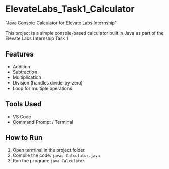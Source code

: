 # ElevateLabs_Task1_Calculator
"Java Console Calculator for Elevate Labs Internship"

This project is a simple console-based calculator built in Java as part of the Elevate Labs Internship Task 1.

## Features
- Addition
- Subtraction
- Multiplication
- Division (handles divide-by-zero)
- Loop for multiple operations

## Tools Used
- VS Code
- Command Prompt / Terminal

## How to Run
1. Open terminal in the project folder.
2. Compile the code: `javac Calculator.java`
3. Run the program: `java Calculator`
